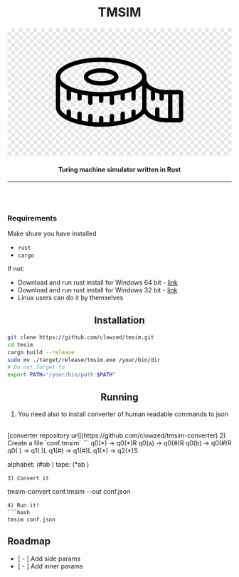 <div align = "center">
    <h1>TMSIM</h1>
    <img src = "./logo.png"/>
    <h4>Turing machine simulator written in Rust</h4>
</div>
<hr>
<br>
<br>

### Requirements

Make shure you have installed
 - `rust`
 - `cargo`
 
If not:
- Download and run rust install for Windows 64 bit - <a href="https://static.rust-lang.org/rustup/dist/x86_64-pc-windows-msvc/rustup-init.exe">link</a>
- Download and run rust install for Windows 32 bit - <a href="https://static.rust-lang.org/rustup/dist/i686-pc-windows-msvc/rustup-init.exe">link</a>
- Linux users can do it by themselves

<div align = "center">
    <h2>Installation</h2>
</div>

```bash
git clone https://github.com/clowzed/tmsim.git
cd tmsim
cargo build --release
sudo mv ./target/release/tmsim.exe /your/bin/dir
# Do not forget to
export PATH="/your/bin/path:$PATH"
```

<div align = "center">
    <h2>Running</h2>
</div>

1) You need also to install converter of human readable commands to json
<br>
[converter repository url](https://github.com/clowzed/tmsim-converter)
2) Create a file `conf.tmsim`
```
q0(*) -> q0(*)R
q0(a) -> q0(#)R
q0(b) -> q0(#)R
q0( ) -> q1( )L
q1(#) -> q1(#)L
q1(*) -> q2(*)S


alphabet: (#ab )
tape: (*ab )

```
3) Convert it
```
tmsim-convert conf.tmsim --out conf.json
```
4) Run it!
```bash
tmsim conf.json
```

## Roadmap
* [ - ] Add side params
* [ - ] Add inner params 
